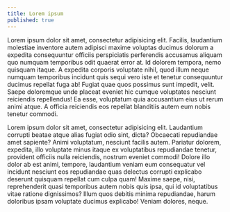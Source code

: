 ```yaml
---
title: Lorem ipsum
published: true
---
```


Lorem ipsum dolor sit amet, consectetur adipisicing elit. Facilis, laudantium molestiae inventore autem adipisci maxime voluptas ducimus dolorum a expedita consequuntur officiis perspiciatis perferendis accusamus aliquam quo numquam temporibus odit quaerat error at. Id dolorem tempora, nemo quisquam itaque. A expedita corporis voluptate nihil, quod illum neque numquam temporibus incidunt quis sequi vero iste et tenetur consequuntur ducimus repellat fuga ab! Fugiat quae quos possimus sunt impedit, velit. Saepe doloremque unde placeat eveniet hic cumque voluptates nesciunt reiciendis repellendus! Ea esse, voluptatum quia accusantium eius ut rerum animi atque. A officia reiciendis eos repellat blanditiis autem eum nobis tenetur commodi.

Lorem ipsum dolor sit amet, consectetur adipisicing elit. Laudantium corrupti beatae atque alias fugiat odio sint, dicta? Obcaecati repudiandae amet sapiente? Animi voluptatum, nesciunt facilis autem. Pariatur dolorem, expedita, illo voluptate minus itaque ex voluptatibus repudiandae tenetur, provident officiis nulla reiciendis, nostrum eveniet commodi! Dolore illo dolor ab est animi, tempore, laudantium veniam eum consequatur vel incidunt nesciunt eos repudiandae quas delectus corrupti explicabo deserunt quisquam repellat cum culpa quam! Maxime saepe, nisi, reprehenderit quasi temporibus autem nobis quis ipsa, qui id voluptatibus vitae ratione dignissimos? Illum quos debitis minima repudiandae, harum doloribus ipsam voluptate ducimus explicabo! Veniam dolores, neque.
